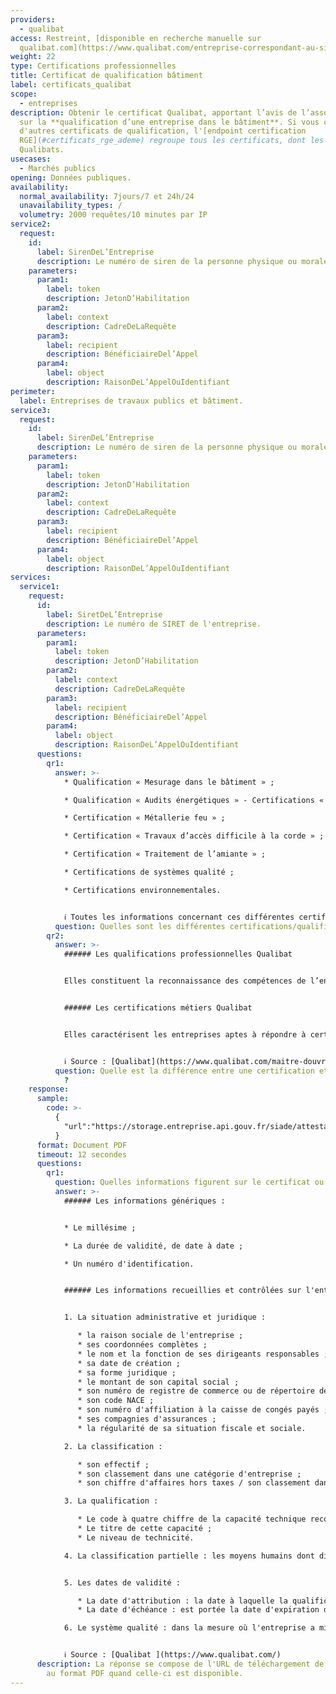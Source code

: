 ```yaml
---
providers:
  - qualibat
access: Restreint, [disponible en recherche manuelle sur
  qualibat.com](https://www.qualibat.com/entreprise-correspondant-au-sirenraison-sociale/?siren_or_r_soc=){:target="_blank"}
weight: 22
type: Certifications professionnelles
title: Certificat de qualification bâtiment
label: certificats_qualibat
scope:
  - entreprises
description: Obtenir le certificat Qualibat, apportant l’avis de l’association
  sur la **qualification d’une entreprise dans le bâtiment**. Si vous cherchez
  d'autres certificats de qualification, l'[endpoint certification
  RGE](#certificats_rge_ademe) regroupe tous les certificats, dont les
  Qualibats.
usecases:
  - Marchés publics
opening: Données publiques.
availability:
  normal_availability: 7jours/7 et 24h/24
  unavailability_types: /
  volumetry: 2000 requêtes/10 minutes par IP
service2:
  request:
    id:
      label: SirenDeL’Entreprise
      description: Le numéro de siren de la personne physique ou morale recherchée
    parameters:
      param1:
        label: token
        description: JetonD’Habilitation
      param2:
        label: context
        description: CadreDeLaRequête
      param3:
        label: recipient
        description: BénéficiaireDel’Appel
      param4:
        label: object
        description: RaisonDeL’AppelOuIdentifiant
perimeter:
  label: Entreprises de travaux publics et bâtiment.
service3:
  request:
    id:
      label: SirenDeL’Entreprise
      description: Le numéro de siren de la personne physique ou morale recherchée
    parameters:
      param1:
        label: token
        description: JetonD’Habilitation
      param2:
        label: context
        description: CadreDeLaRequête
      param3:
        label: recipient
        description: BénéficiaireDel’Appel
      param4:
        label: object
        description: RaisonDeL’AppelOuIdentifiant
services:
  service1:
    request:
      id:
        label: SiretDeL’Entreprise
        description: Le numéro de SIRET de l'entreprise.
      parameters:
        param1:
          label: token
          description: JetonD’Habilitation
        param2:
          label: context
          description: CadreDeLaRequête
        param3:
          label: recipient
          description: BénéficiaireDel’Appel
        param4:
          label: object
          description: RaisonDeL’AppelOuIdentifiant
      questions:
        qr1:
          answer: >-
            * Qualification « Mesurage dans le bâtiment » ;

            * Qualification « Audits énergétiques » - Certifications « Traitement des bois » ;

            * Certification « Métallerie feu » ;

            * Certification « Travaux d’accès difficile à la corde » ;

            * Certification « Traitement de l’amiante » ;

            * Certifications de systèmes qualité ;

            * Certifications environnementales.


            ℹ️ Toutes les informations concernant ces différentes certifications et qualifications sont disponibles sur le [site Qualibat]( https://www.qualibat.com/documentation/documentation-technique){:target="_blank"}
          question: Quelles sont les différentes certifications/qualifications ?
        qr2:
          answer: >-
            ###### Les qualifications professionnelles Qualibat


            Elles constituent la reconnaissance des compétences de l’entreprise, de sa capacité à réaliser des travaux dans une activité donnée, à un niveau de technicité défini. Elles donnent à l’entreprise les moyens de faire-valoir son expertise technique et permettent au maître d’ouvrage d’identifier précisément les professionnels capables de répondre à sa demande. 


            ###### Les certifications métiers Qualibat 


            Elles caractérisent les entreprises aptes à répondre à certaines activités nécessitant le respect de réglementations particulières en matière d’environnement, de sécurité ou de protection de la santé. Elles sont attribuées à partir de référentiels techniques spécifiques. En plus de la reconnaissance du savoir-faire, elles supposent la mise en place d’un système d’organisation et de procédures au sein de l’entreprise. 


            ℹ️ Source : [Qualibat](https://www.qualibat.com/maitre-douvrage/nomenclature/consulter-la-nomenclature){:target="_blank"}
          question: Quelle est la différence entre une certification et une qualification
            ?
    response:
      sample:
        code: >-
          {
            "url":"https://storage.entreprise.api.gouv.fr/siade/attestation%2D3a858b299ce9f370e6bdc666d0616617_qualibat.pdf"
          }
      format: Document PDF
      timeout: 12 secondes
      questions:
        qr1:
          question: Quelles informations figurent sur le certificat ou la qualification ?
          answer: >-
            ###### Les informations génériques :


            * Le millésime ;

            * La durée de validité, de date à date ;

            * Un numéro d'identification. 


            ###### Les informations recueillies et contrôlées sur l'entreprise :


            1. La situation administrative et juridique : 

               * la raison sociale de l'entreprise ;
               * ses coordonnées complètes ;
               * le nom et la fonction de ses dirigeants responsables ;
               * sa date de création ;
               * sa forme juridique ;
               * le montant de son capital social ;
               * son numéro de registre de commerce ou de répertoire des métiers
               * son code NACE ;
               * son numéro d'affiliation à la caisse de congés payés ;
               * ses compagnies d'assurances ;
               * la régularité de sa situation fiscale et sociale.

            2. La classification : 

               * son effectif ;
               * son classement dans une catégorie d'entreprise ;
               * son chiffre d'affaires hors taxes / son classement dans une catégorie d'entreprise

            3. La qualification : 

               * Le code à quatre chiffre de la capacité technique reconnue à l'entreprise dans une activité donnée ;
               * Le titre de cette capacité ;
               * Le niveau de technicité.

            4. La classification partielle : les moyens humains dont dispose l'entreprise dans l'activité pour laquelle elle est qualifiée sont précisés.


            5. Les dates de validité : 

               * La date d'attribution : la date à laquelle la qualification a été attribuée ou du plus récent renouvellement. 
               * La date d'échéance : est portée la date d'expiration de validité de la qualification.

            6. Le système qualité : dans la mesure où l'entreprise a mis en place une démarche qualité certifiée par QUALIBAT, la certification de son système qualité est mentionnée en annexe. 


            ℹ️ Source : [Qualibat ](https://www.qualibat.com/)
      description: La réponse se compose de l'URL de téléchargement de l'attestation
        au format PDF quand celle-ci est disponible.
---
```

